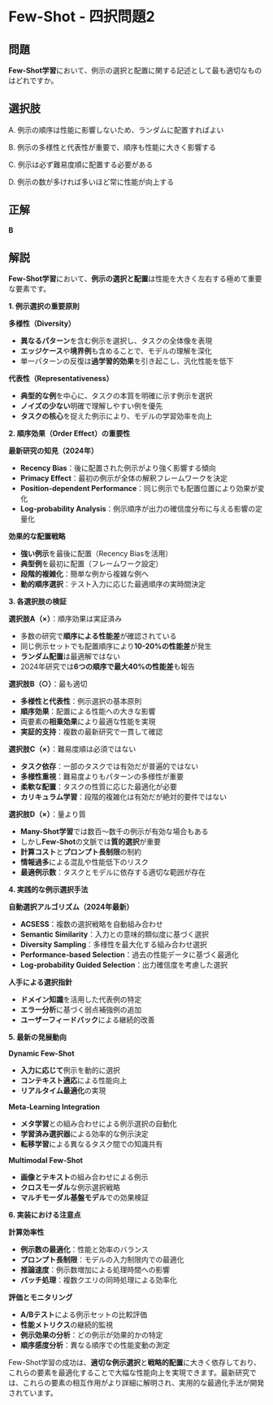 # Few-Shot - 四択問題2

## 問題
**Few-Shot学習**において、例示の選択と配置に関する記述として最も適切なものはどれですか。

## 選択肢
A. 例示の順序は性能に影響しないため、ランダムに配置すればよい

B. 例示の多様性と代表性が重要で、順序も性能に大きく影響する

C. 例示は必ず難易度順に配置する必要がある

D. 例示の数が多ければ多いほど常に性能が向上する

## 正解
**B**

## 解説
**Few-Shot学習**において、**例示の選択と配置**は性能を大きく左右する極めて重要な要素です。

**1. 例示選択の重要原則**

**多様性（Diversity）**
- **異なるパターン**を含む例示を選択し、タスクの全体像を表現
- **エッジケース**や**境界例**も含めることで、モデルの理解を深化
- 単一パターンの反復は**過学習的効果**を引き起こし、汎化性能を低下

**代表性（Representativeness）**
- **典型的な例**を中心に、タスクの本質を明確に示す例示を選択
- **ノイズの少ない**明確で理解しやすい例を優先
- **タスクの核心**を捉えた例示により、モデルの学習効率を向上

**2. 順序効果（Order Effect）の重要性**

**最新研究の知見（2024年）**
- **Recency Bias**：後に配置された例示がより強く影響する傾向
- **Primacy Effect**：最初の例示が全体の解釈フレームワークを決定
- **Position-dependent Performance**：同じ例示でも配置位置により効果が変化
- **Log-probability Analysis**：例示順序が出力の確信度分布に与える影響の定量化

**効果的な配置戦略**
- **強い例示**を最後に配置（Recency Biasを活用）
- **典型例**を最初に配置（フレームワーク設定）
- **段階的複雑化**：簡単な例から複雑な例へ
- **動的順序選択**：テスト入力に応じた最適順序の実時間決定

**3. 各選択肢の検証**

**選択肢A（×）**：順序効果は実証済み
- 多数の研究で**順序による性能差**が確認されている
- 同じ例示セットでも配置順序により**10-20%の性能差**が発生
- **ランダム配置**は最適解ではない
- 2024年研究では**6つの順序で最大40%の性能差**も報告

**選択肢B（○）**：最も適切
- **多様性と代表性**：例示選択の基本原則
- **順序効果**：配置による性能への大きな影響
- 両要素の**相乗効果**により最適な性能を実現
- **実証的支持**：複数の最新研究で一貫して確認

**選択肢C（×）**：難易度順は必須ではない
- **タスク依存**：一部のタスクでは有効だが普遍的ではない
- **多様性重視**：難易度よりもパターンの多様性が重要
- **柔軟な配置**：タスクの性質に応じた最適化が必要
- **カリキュラム学習**：段階的複雑化は有効だが絶対的要件ではない

**選択肢D（×）**：量より質
- **Many-Shot学習**では数百〜数千の例示が有効な場合もある
- しかし**Few-Shot**の文脈では**質的選択**が重要
- **計算コスト**と**プロンプト長制限**の制約
- **情報過多**による混乱や性能低下のリスク
- **最適例示数**：タスクとモデルに依存する適切な範囲が存在

**4. 実践的な例示選択手法**

**自動選択アルゴリズム（2024年最新）**
- **ACSESS**：複数の選択戦略を自動組み合わせ
- **Semantic Similarity**：入力との意味的類似度に基づく選択
- **Diversity Sampling**：多様性を最大化する組み合わせ選択
- **Performance-based Selection**：過去の性能データに基づく最適化
- **Log-probability Guided Selection**：出力確信度を考慮した選択

**人手による選択指針**
- **ドメイン知識**を活用した代表例の特定
- **エラー分析**に基づく弱点補強例の追加
- **ユーザーフィードバック**による継続的改善

**5. 最新の発展動向**

**Dynamic Few-Shot**
- **入力に応じて**例示を動的に選択
- **コンテキスト適応**による性能向上
- **リアルタイム最適化**の実現

**Meta-Learning Integration**
- **メタ学習**との組み合わせによる例示選択の自動化
- **学習済み選択器**による効率的な例示決定
- **転移学習**による異なるタスク間での知識共有

**Multimodal Few-Shot**
- **画像とテキスト**の組み合わせによる例示
- **クロスモーダル**な例示選択戦略
- **マルチモーダル基盤モデル**での効果検証

**6. 実装における注意点**

**計算効率性**
- **例示数の最適化**：性能と効率のバランス
- **プロンプト長制限**：モデルの入力制限内での最適化
- **推論速度**：例示数増加による処理時間への影響
- **バッチ処理**：複数クエリの同時処理による効率化

**評価とモニタリング**
- **A/Bテスト**による例示セットの比較評価
- **性能メトリクス**の継続的監視
- **例示効果の分析**：どの例示が効果的かの特定
- **順序感度分析**：異なる順序での性能変動の測定

Few-Shot学習の成功は、**適切な例示選択**と**戦略的配置**に大きく依存しており、これらの要素を最適化することで大幅な性能向上を実現できます。最新研究では、これらの要素の相互作用がより詳細に解明され、実用的な最適化手法が開発されています。 